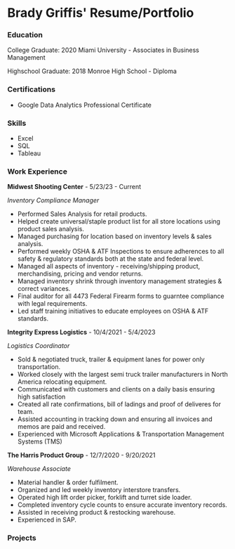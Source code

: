 # Brady Griffis' Resume/Portfolio

### Education
College Graduate: 2020
Miami University - Associates in Business Management

Highschool Graduate: 2018
Monroe High School - Diploma

### Certifications
- Google Data Analytics Professional Certificate

### Skills
- Excel
- SQL
- Tableau

### Work Experience
**Midwest Shooting Center** - 5/23/23 - Current

_Inventory Compliance Manager_
- Performed Sales Analysis for retail products.
- Helped create universal/staple product list for all store locations using product sales analysis.
- Managed purchasing for location based on inventory levels & sales analysis.
- Performed weekly OSHA & ATF Inspections to ensure adherences to all safety & regulatory standards both at the state and federal level.
- Managed all aspects of inventory - receiving/shipping product, merchandising, pricing and vendor returns.
- Managed inventory shrink through inventory management strategies & correct variances.
- Final auditor for all 4473 Federal Firearm forms to guarntee compliance with legal requirements.
- Led staff training initiatives to educate employees on OSHA & ATF standards.

**Integrity Express Logistics** - 10/4/2021 - 5/4/2023

_Logistics Coordinator_
- Sold & negotiated truck, trailer & equipment lanes for power only transportation.
- Worked closely with the largest semi truck trailer manufacturers in North America relocating equipment.
- Communicated with customers and clients on a daily basis ensuring high satisfaction
- Created all rate confirmations, bill of ladings and proof of deliveres for team.
- Assisted accounting in tracking down and ensuring all invoices and memos are paid and received.
- Experienced with Microsoft Applications & Transportation Management Systems (TMS)

**The Harris Product Group** - 12/7/2020 - 9/20/2021

_Warehouse Associate_
- Material handler & order fulfilment.
- Organized and led weekly inventory interstore transfers.
- Operated high lift order picker, forklift and turret side loader.
- Completed inventory cycle counts to ensure accurate inventory records.
- Assisted in receiving product & restocking warehouse.
- Experienced in SAP.

### Projects

